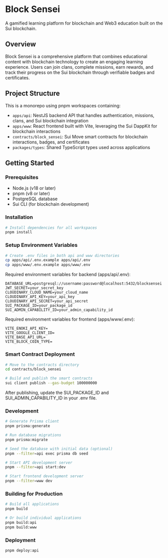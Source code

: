 # Block Sensei

A gamified learning platform for blockchain and Web3 education built on the Sui blockchain.

## Overview

Block Sensei is a comprehensive platform that combines educational content with blockchain technology to create an engaging learning experience. Users can join clans, complete missions, earn rewards, and track their progress on the Sui blockchain through verifiable badges and certificates.

## Project Structure

This is a monorepo using pnpm workspaces containing:

- `apps/api`: NestJS backend API that handles authentication, missions, clans, and Sui blockchain integration
- `apps/www`: React frontend built with Vite, leveraging the Sui DappKit for blockchain interactions
- `contracts/block_sensei`: Sui Move smart contracts for blockchain interactions, badges, and certificates
- `packages/types`: Shared TypeScript types used across applications

## Getting Started

### Prerequisites

- Node.js (v18 or later)
- pnpm (v8 or later)
- PostgreSQL database
- Sui CLI (for blockchain development)

### Installation

```bash
# Install dependencies for all workspaces
pnpm install
```

### Setup Environment Variables

```bash
# Create .env files in both api and www directories
cp apps/api/.env.example apps/api/.env
cp apps/www/.env.example apps/www/.env
```

Required environment variables for backend (apps/api/.env):
```
DATABASE_URL=postgresql://username:password@localhost:5432/blocksensei
JWT_SECRET=your_secret_key
CLOUDINARY_CLOUD_NAME=your_cloud_name
CLOUDINARY_API_KEY=your_api_key
CLOUDINARY_API_SECRET=your_api_secret
SUI_PACKAGE_ID=your_package_id
SUI_ADMIN_CAPABILITY_ID=your_admin_capability_id
```

Required environment variables for frontend (apps/www/.env):
```
VITE_ENOKI_API_KEY=
VITE_GOOGLE_CLIENT_ID=
VITE_BASE_API_URL=
VITE_BLOCK_COIN_TYPE=
```

### Smart Contract Deployment

```bash
# Move to the contracts directory
cd contracts/block_sensei

# Build and publish the smart contracts
sui client publish --gas-budget 100000000
```

After publishing, update the SUI_PACKAGE_ID and SUI_ADMIN_CAPABILITY_ID in your .env file.

### Development

```bash
# Generate Prisma client
pnpm prisma:generate

# Run database migrations
pnpm prisma:migrate

# Seed the database with initial data (optional)
pnpm --filter=api exec prisma db seed

# Start API development server
pnpm --filter=api start:dev

# Start frontend development server
pnpm --filter=www dev
```

### Building for Production

```bash
# Build all applications
pnpm build

# Or build individual applications
pnpm build:api
pnpm build:www
```

### Deployment

```bash
pnpm deploy:api

```
